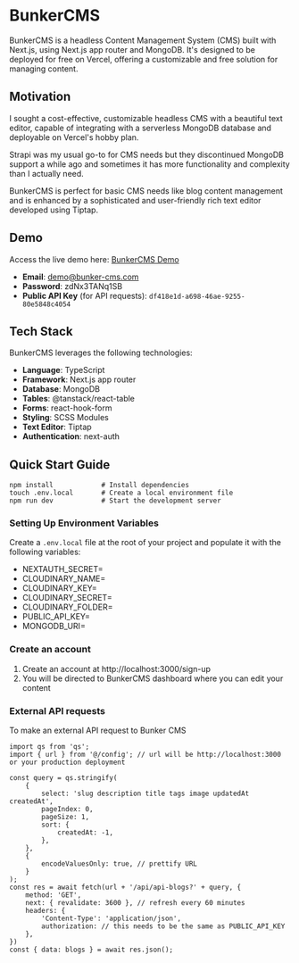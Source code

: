 # BunkerCMS

BunkerCMS is a headless Content Management System (CMS) built with Next.js, using Next.js app router and MongoDB. It's designed to be deployed for free on Vercel, offering a customizable and free solution for managing content.

## Motivation

I sought a cost-effective, customizable headless CMS with a beautiful text editor, capable of integrating with a serverless MongoDB database and deployable on Vercel's hobby plan.

Strapi was my usual go-to for CMS needs but they discontinued MongoDB support a while ago and sometimes it has more functionality and complexity than I actually need.

BunkerCMS is perfect for basic CMS needs like blog content management and is enhanced by a sophisticated and user-friendly rich text editor developed using Tiptap.

## Demo

Access the live demo here: [BunkerCMS Demo](https://bunker-cms-demo.vercel.app/)

-   **Email**: demo@bunker-cms.com
-   **Password**: zdNx3TANq1SB
-   **Public API Key** (for API requests): `df418e1d-a698-46ae-9255-80e5848c4054`

## Tech Stack

BunkerCMS leverages the following technologies:

-   **Language**: TypeScript
-   **Framework**: Next.js app router
-   **Database**: MongoDB
-   **Tables**: @tanstack/react-table
-   **Forms**: react-hook-form
-   **Styling**: SCSS Modules
-   **Text Editor**: Tiptap
-   **Authentication**: next-auth

## Quick Start Guide

```
npm install            # Install dependencies
touch .env.local       # Create a local environment file
npm run dev            # Start the development server
```

### Setting Up Environment Variables

Create a `.env.local` file at the root of your project and populate it with the following variables:

-   NEXTAUTH_SECRET=
-   CLOUDINARY_NAME=
-   CLOUDINARY_KEY=
-   CLOUDINARY_SECRET=
-   CLOUDINARY_FOLDER=
-   PUBLIC_API_KEY=
-   MONGODB_URI=

### Create an account

1. Create an account at http://localhost:3000/sign-up
2. You will be directed to BunkerCMS dashboard where you can edit your content

### External API requests

To make an external API request to Bunker CMS

```
import qs from 'qs';
import { url } from '@/config'; // url will be http://localhost:3000 or your production deployment

const query = qs.stringify(
    {
        select: 'slug description title tags image updatedAt createdAt',
        pageIndex: 0,
        pageSize: 1,
        sort: {
            createdAt: -1,
        },
    },
    {
        encodeValuesOnly: true, // prettify URL
    }
);
const res = await fetch(url + '/api/api-blogs?' + query, {
    method: 'GET',
    next: { revalidate: 3600 }, // refresh every 60 minutes
    headers: {
        'Content-Type': 'application/json',
        authorization: // this needs to be the same as PUBLIC_API_KEY
    },
})
const { data: blogs } = await res.json();
```
